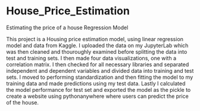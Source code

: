 # House_Price_Estimation
Estimating the price of a house Regression Model

This project is a Housing price estimation model, using linear regression model and data from Kaggle. I uploaded the data on my JupyterLab which was then cleaned and thouroughly examined before splitting the data into test and training sets. I then made four data visualizations, one with a correlation matrix. I then checked for all necessary libraries and separated independent and dependent variables and divided data into training and test sets. I moved to performing standardization and then fitting the model to my training data and made predictions using my test data. Lastly I calculated the model performance for test set and exported the model as the pickle to create a website using pythonanywhere where users can predict the price of the house. 
